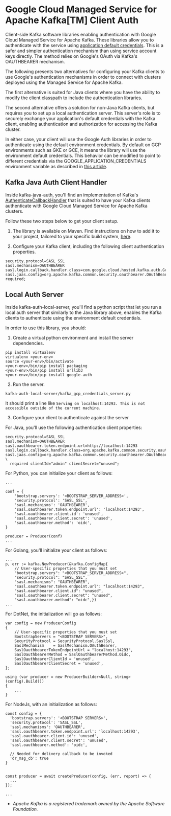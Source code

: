 # Google Cloud Managed Service for Apache Kafka[TM] Client Auth

Client-side Kafka software libraries enabling authentication with Google Cloud Managed Service for Apache Kafka. These libraries allow you to authenticate with the service using [application default credentials](http://cloud/docs/authentication/provide-credentials-adc). This is a safer and simpler authentication mechanism than using service account keys directly. The method relies on Google's OAuth via Kafka's OAUTHBEARER mechanism.

The following presents two alternatives for configuring your Kafka clients to use Google's authentication mechanisms in order to connect with clusters deployed using the Managed Service for Apache Kafka.

The first alternative is suited for Java clients where you have the ability to modify the client classpath to include the authentication libraries.

The second alternative offers a solution for non-Java Kafka clients, but requires you to set up a local authentication server. This server's role is to securely exchange your application's default credentials with the Kafka client, enabling authentication and authorization for accessing the Kafka cluster.

In either case, your client will use the Google Auth libraries in order to authenticate using the default environment credentials. By default on GCP environments such as GKE or GCE, it means the library will use the environment default credentials. This behavior can be modified to point to different credentials via the GOOGLE_APPLICATION_CREDENTIALS environment variable as described in [this article](https://github.com/googleapis/google-auth-library-java?tab=readme-ov-file#getting-application-default-credentials).


## Kafka Java Auth Client Handler

Inside kafka-java-auth, you'll find an implementation of Kafka's [AuthenticateCallbackHandler](https://kafka.apache.org/20/javadoc/org/apache/kafka/common/security/auth/AuthenticateCallbackHandler.html) that is suited to have your Kafka clients authenticate with Google Cloud Managed Service for Apache Kafka clusters.

Follow these two steps below to get your client setup.

1. The library is available on Maven. Find instructions on how to add it to your project, tailored to your specific build system, [here](https://central.sonatype.com/artifact/com.google.cloud.hosted.kafka/managed-kafka-auth-login-handler).

3. Configure your Kafka client, including the following client authentication properties.
```
security.protocol=SASL_SSL
sasl.mechanism=OAUTHBEARER
sasl.login.callback.handler.class=com.google.cloud.hosted.kafka.auth.GcpLoginCallbackHandler
sasl.jaas.config=org.apache.kafka.common.security.oauthbearer.OAuthBearerLoginModule required;
```

## Local Auth Server

Inside kafka-auth-local-server, you'll find a python script that let you run a local auth server that similarly to the Java library above, enables the Kafka clients to authenticate using the environment default credentials.

In order to use this library, you should:

1. Create a virtual python environment and install the server dependencies.
```
pip install virtualenv
virtualenv <your-env>
source <your-env>/bin/activate
<your-env>/bin/pip install packaging
<your-env>/bin/pip install urllib3
<your-env>/bin/pip install google-auth
```

2. Run the server.
```
kafka-auth-local-server/kafka_gcp_credentials_server.py
```
It should print a line like `Serving on localhost:14293. This is not accessible outside of the current machine.`

3. Configure your client to authenticate against the server

For Java, you'll use the following authentication client properties:
```
security.protocol=SASL_SSL
sasl.mechanism=OAUTHBEARER
sasl.oauthbearer.token.endpoint.url=http://localhost:14293
sasl.login.callback.handler.class=org.apache.kafka.common.security.oauthbearer.secured.OAuthBearerLoginCallbackHandler
sasl.jaas.config=org.apache.kafka.common.security.oauthbearer.OAuthBearerLoginModule \
  required clientId="admin" clientSecret="unused";
```

For Python, you can initialize your client as follows:
```
...

conf = {
    'bootstrap.servers': '<BOOTSTRAP_SERVER_ADDRESS>',
    'security.protocol': 'SASL_SSL',
    'sasl.mechanisms': 'OAUTHBEARER',
    'sasl.oauthbearer.token.endpoint.url': 'localhost:14293',
    'sasl.oauthbearer.client.id': 'unused',
    'sasl.oauthbearer.client.secret': 'unused',
    'sasl.oauthbearer.method': 'oidc',
}

producer = Producer(conf)
...
```

For Golang, you'll initialize your client as follows:
```
...
p, err := kafka.NewProducer(&kafka.ConfigMap{
    // User-specific properties that you must set
    "bootstrap.servers": "<BOOTSTRAP_SERVER_ADDRESS>",
    "security.protocol": "SASL_SSL",
    "sasl.mechanisms": "OAUTHBEARER",
    "sasl.oauthbearer.token.endpoint.url": "localhost:14293",
    "sasl.oauthbearer.client.id": "unused",
    "sasl.oauthbearer.client.secret": "unused",
    "sasl.oauthbearer.method": "oidc",})
...
```

For DotNet, the initialization will go as follows:
```
var config = new ProducerConfig
{
    // User-specific properties that you must set
    BootstrapServers = "<BOOTSTRAP SERVERS>",
    SecurityProtocol = SecurityProtocol.SaslSsl,
    SaslMechanism    = SaslMechanism.OAuthBearer,
    SaslOauthbearerTokenEndpointUrl = "localhost:14293",
    SaslOauthbearerMethod = SaslOauthbearerMethod.Oidc,
    SaslOauthbearerClientId = 'unused',
    SaslOauthbearerClientSecret = 'unused',
};

using (var producer = new ProducerBuilder<Null, string>(config).Build())
{
    ...
}
```

For NodeJs, with an initialization as follows:
```
const config = {
  'bootstrap.servers': '<BOOTSTRAP SERVERS>',
  'security.protocol': 'SASL_SSL',
  'sasl.mechanisms': 'OAUTHBEARER',
  'sasl.oauthbearer.token.endpoint.url': 'localhost:14293',
  'sasl.oauthbearer.client.id': 'unused',
  'sasl.oauthbearer.client.secret': 'unused',
  'sasl.oauthbearer.method': 'oidc',

  // Needed for delivery callback to be invoked
  'dr_msg_cb': true
}


const producer = await createProducer(config, (err, report) => {
  ...
});

...
```

* *Apache Kafka is a registered trademark owned by the Apache Software Foundation.*

